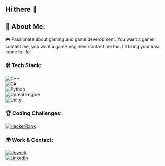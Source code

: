 ## Hi there 👋
## 👋 About Me:  
🎮 Passionate about gaming and game development. You want a gamer contact me, you want a game engineer contact me too. I'll bring your idea come to life.

### 🛠 Tech Stack:
![C++](https://img.shields.io/badge/-C++-00599C?style=flat&logo=c%2B%2B&logoColor=white)  
![C#](https://img.shields.io/badge/-C%23-239120?style=flat&logo=csharp&logoColor=white)  
![Python](https://img.shields.io/badge/-Python-3776AB?style=flat&logo=python&logoColor=white)  
![Unreal Engine](https://img.shields.io/badge/-Unreal%20Engine-313131?style=flat&logo=unrealengine&logoColor=white)  
![Unity](https://img.shields.io/badge/-Unity-000000?style=flat&logo=unity&logoColor=white)  

### 🏆 Coding Challenges:  
[![HackerRank](https://img.shields.io/badge/-Compete%20with%20Me%20on%20HackerRank-2EC866?style=flat&logo=hackerrank&logoColor=white)](https://www.hackerrank.com/profile/vercertit123456)  

### 🌍 Work & Contact:
[![Upwork](https://img.shields.io/badge/-Upwork-6FDA44?style=flat&logo=upwork&logoColor=white)](https://www.upwork.com/freelancers/~01313e49e91cc7e858)  
[![LinkedIn](https://img.shields.io/badge/-LinkedIn-blue?style=flat&logo=linkedin)](https://www.linkedin.com/in/huynh-anh-796726241/)  
